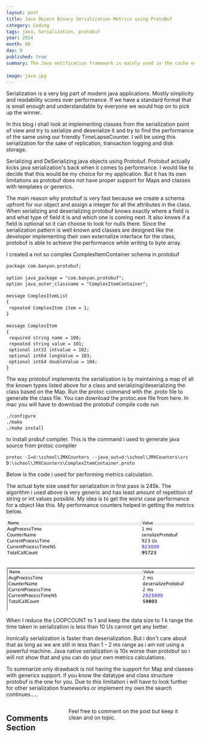 ```yaml
---
layout: post
title: Java Object Binary Serialization Metrics using ProtoBuf
category: Coding
tags: java, Serialization, protobuf
year: 2014
month: 08
day: 8
published: true
summary: The Java notification framework is mainly used in the cache eviction space. It is a reliable way to determine wether a particular server is active and healthy as it would be constantly sending notifications and performance metrics using the JMX API.

image: java.jpg
---
```

Serialization is a very big part of modern java applications. Mostly simplicity and readability scores  over performance. If we have a standard format that is small enough and understandable by everyone we would hop on to pick up the winner.

In this blog i shall look at implementing classes from the serialization point of view and try to serialize and deserialize it and try to find the performance of the same using our friendly TimeLapseCounter. I will be using this serialization for the sake of replication, transaction logging and disk storage.

Serializing and DeSerializing java objects using Protobuf. Protobuf actually kicks java serialization's back when it comes to performance. I would like to decide that this would be my choice for my application. But it has its own limitations as protobuf does not have proper support for Maps and classes with templates or generics.

The main reason why protobuf is very fast because we create a schema upfront for our object and assign a integer for all the attributes in the class. When serializing and deserializing protobuf knows exactly where a field is and what type of field it is and which one is coming next. It also knows if a field is optional so it can choose to look for nulls there. Since the serialization pattern is well known and classes are designed like the developer implementing their own externalize interface for the class, protobuf is able to achieve the performance while writing to byte array.

I created a not so complex ComplexItemContainer schema in protobuf

```
package com.banyan.protobuf;

option java_package = "com.banyan.protobuf";
option java_outer_classname = "ComplexItemContainer";

message ComplexItemList
{
 repeated ComplexItem item = 1;
}

message ComplexItem
{
 required string name = 100;
 repeated string value = 101;
 optional int32 intvalue = 102;
 optional int64 longValue = 103;
 optional int64 doubleValue = 104;
}
```
The way protobuf implements the serialization is by maintaining a map of all the known types listed above for a class and serializing/deserializing the class based on the Map. Run the protoc command with the .proto file to generate the class file. You can download the protoc.exe file from here. In mac you will have to download the protobuf compile code run

```
./configure
./make
./make install
```
to install probuf compiler. This is the command i used to generate java source from protoc compiler

```
protoc -I=d:\school\JMXCounters --java_out=d:\school\JMXCounters\src D:\school\JMXCounters\ComplexItemContainer.proto 
```

Below is the code i used for performing metrics calculation.

<script src="https://gist.github.com/vallur/acd4469c10d92a86f43b.js"></script>

The actual byte size used for serialization in first pass is 245k. The algorithm i used above is very generic and has least amount of repetition of string or int values possible. My idea is to get the worst case performance for a object like this. My performance counters helped in getting the metrics below.

![Protobuf Serialize](/img/posts/protobuf1.png)
![Protobuf deSerialize](/img/posts/protobuf2.png)

When I reduce the LOOPCOUNT to 1 and keep the data size to 1 k range the time taken in serialization is less than 10 Us cannot get any better.

Ironically serialization is faster than deserialization. But i don't care about that as long as we are still in less than 1 - 2 ms range as i am not using a powerful machine. Java native serialization is 10x worse than protobuf so i will not show that and you can do your own metrics calculations.

To summarize only drawback is not having the support for Map and classes with generics support. if you know the datatype and class structure protobuf is the one for you. Due to this limitation i will have to look further for other serialization frameworks or implement my own the search continues..... 

<div class="row">	
    <div class="span9 columns">    
		<h2>Comments Section</h2>
	    <p>Feel free to comment on the post but keep it clean and on topic.</p>	
		<div id="disqus_thread"></div>
		<script type="text/javascript">
			/* * * CONFIGURATION VARIABLES: EDIT BEFORE PASTING INTO YOUR WEBPAGE * * */
			var disqus_shortname = 'vallur'; // required: replace example with your forum shortname
			var disqus_identifier = '{{ page.url }}';
			var disqus_url = 'http://erjjones.github.com{{ page.url }}';
			
			/* * * DON'T EDIT BELOW THIS LINE * * */
			(function() {
				var dsq = document.createElement('script'); dsq.type = 'text/javascript'; dsq.async = true;
				dsq.src = 'http://' + disqus_shortname + '.disqus.com/embed.js';
				(document.getElementsByTagName('head')[0] || document.getElementsByTagName('body')[0]).appendChild(dsq);
			})();
		</script>
		<noscript>Please enable JavaScript to view the <a href="http://disqus.com/?ref_noscript">comments powered by Disqus.</a></noscript>
		<a href="http://disqus.com" class="dsq-brlink">blog comments powered by <span class="logo-disqus">Disqus</span></a>
	</div>
</div>

<!-- Twitter -->
<script>!function(d,s,id){var js,fjs=d.getElementsByTagName(s)[0];if(!d.getElementById(id)){js=d.createElement(s);js.id=id;js.src="//platform.twitter.com/widgets.js";fjs.parentNode.insertBefore(js,fjs);}}(document,"script","twitter-wjs");</script>

<!-- Google + -->
<script type="text/javascript">
  (function() {
    var po = document.createElement('script'); po.type = 'text/javascript'; po.async = true;
    po.src = 'https://apis.google.com/js/plusone.js';
    var s = document.getElementsByTagName('script')[0]; s.parentNode.insertBefore(po, s);
  })();
</script>
